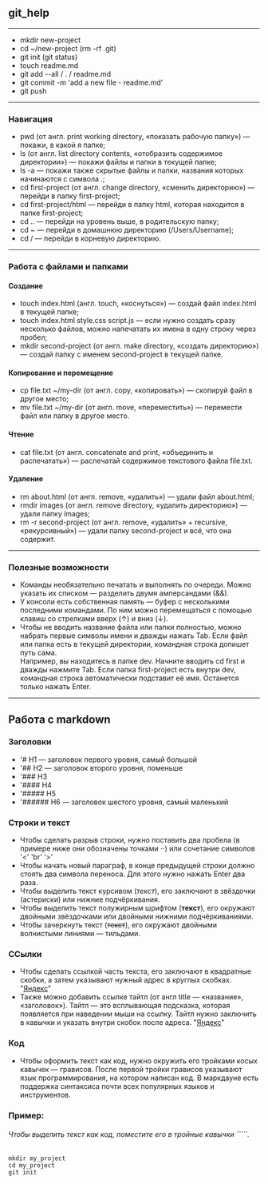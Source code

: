 ## git_help
---
- mkdir new-project
- cd ~/new-project  (rm -rf .git)
- git init  (git status)
- touch readme.md
- git add --all / . / readme.md
- git commit -m 'add a new file - readme.md'
- git push
---
### Навигация
 * pwd (от англ. print working directory, «показать рабочую папку») — покажи, в какой я папке;
 *  ls (от англ. list directory contents, «отобразить содержимое директории») — покажи файлы и папки в текущей папке;
 *   ls -a — покажи также скрытые файлы и папки, названия которых начинаются с символа .;
 *   cd first-project (от англ. change directory, «сменить директорию») — перейди в папку first-project;
 *   cd first-project/html — перейди в папку html, которая находится в папке first-project;
 *   cd .. — перейди на уровень выше, в родительскую папку;
 *   cd ~ — перейди в домашнюю директорию (/Users/Username);
 *   cd / — перейди в корневую директорию.
---
### Работа с файлами и папками
#### Создание
- touch index.html (англ. touch, «коснуться») — создай файл index.html в текущей папке;
- touch index.html style.css script.js — если нужно создать сразу несколько файлов, можно напечатать их имена в одну строку через пробел;
- mkdir second-project (от англ. make directory, «создать директорию») — создай папку с именем second-project в текущей папке.
#### Копирование и перемещение
- cp file.txt ~/my-dir (от англ. copy, «копировать») — скопируй файл в другое место;
- mv file.txt ~/my-dir (от англ. move, «переместить») — перемести файл или папку в другое место.
#### Чтение
- cat file.txt (от англ. concatenate and print, «объединить и распечатать») — распечатай содержимое текстового файла file.txt.
#### Удаление
- rm about.html (от англ. remove, «удалить») — удали файл about.html;
- rmdir images (от англ. remove directory, «удалить директорию») — удали папку images;
- rm -r second-project (от англ. remove, «удалить» + recursive, «рекурсивный») — удали папку second-project и всё, что она содержит.
---
### Полезные возможности
- Команды необязательно печатать и выполнять по очереди. Можно указать их списком — разделить двумя амперсандами (&&).
- У консоли есть собственная память — буфер с несколькими последними командами. По ним можно перемещаться с помощью клавиш со стрелками вверх (↑) и вниз (↓).
- Чтобы не вводить название файла или папки полностью, можно набрать первые символы имени и дважды нажать Tab. Если файл или папка есть в текущей директории, командная строка допишет путь сама.  
Например, вы находитесь в папке dev. Начните вводить cd first и дважды нажмите Tab. Если папка first-project есть внутри dev, командная строка автоматически подставит её имя. Останется только нажать Enter.
---
## Работа с markdown  
### Заголовки
- '# H1 — заголовок первого уровня, самый большой
- '## H2 — заголовок второго уровня, поменьше
- '### H3
- '#### H4
- '##### H5
- '###### H6 — заголовок шестого уровня, самый маленький
### Строки и текст
- Чтобы сделать разрыв строки, нужно поставить два пробела (в примере ниже они обозначены точками ⋅⋅) или сочетание символов '<' 'br' '>'
- Чтобы начать новый параграф, в конце предыдущей строки должно стоять два символа переноса. Для этого нужно нажать Enter два раза.
- Чтобы выделить текст курсивом (*текст*), его заключают в звёздочки (астериски) или нижние подчёркивания.
- Чтобы выделить текст полужирным шрифтом (**текст**), его окружают двойными звёздочками или двойными нижними подчёркиваниями.
- Чтобы зачеркнуть текст (~~текст~~), его окружают двойными волнистыми линиями — тильдами.
### ССылки
- Чтобы сделать ссылкой часть текста, его заключают в квадратные скобки, а затем указывают нужный адрес в круглых скобках.  "[Яндекс](https://www.yandex.ru)"
- Также можно добавить ссылке тайтл (от англ title — «название», «заголовок»). Тайтл — это всплывающая подсказка, которая появляется при наведении мыши на ссылку. Тайтл нужно заключить в кавычки и указать внутри скобок после адреса. 
  "[Яндекс](https://www.yandex.ru "Я Yandex!")"
### Код
- Чтобы оформить текст как код, нужно окружить его тройками косых кавычек — грависов. После первой тройки грависов указывают язык программирования, на котором написан код. В маркдауне есть поддержка синтаксиса почти всех популярных языков и инструментов.
### Пример:
###### Чтобы выделить текст как код, поместите его в тройные кавычки `````.  
```
mkdir my_project
cd my_project
git init
```
